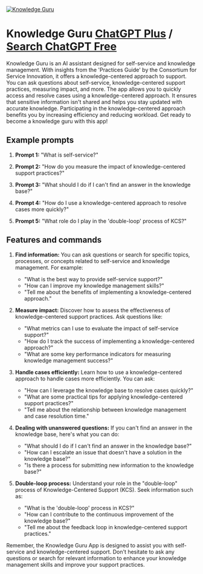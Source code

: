 
[![Knowledge Guru](https://files.oaiusercontent.com/file-hsYNqEi5MoUAVR8F2zhWAYud?se=2123-10-18T00%3A21%3A01Z&sp=r&sv=2021-08-06&sr=b&rscc=max-age%3D31536000%2C%20immutable&rscd=attachment%3B%20filename%3Df8e7bb19-708c-4de5-8c6e-863f6f65c495.png&sig=620ojj5w45owJyeTqKFyT7XSphaNfRhMqSa511uQcUY%3D)](https://chat.openai.com/g/g-3MnLHewny-knowledge-guru)

# Knowledge Guru [ChatGPT Plus](https://chat.openai.com/g/g-3MnLHewny-knowledge-guru) / [Search ChatGPT Free](https://gptcall.net/index.html#/?search=Knowledge%20Guru)

Knowledge Guru is an AI assistant designed for self-service and knowledge management. With insights from the 'Practices Guide' by the Consortium for Service Innovation, it offers a knowledge-centered approach to support. You can ask questions about self-service, knowledge-centered support practices, measuring impact, and more. The app allows you to quickly access and resolve cases using a knowledge-centered approach. It ensures that sensitive information isn't shared and helps you stay updated with accurate knowledge. Participating in the knowledge-centered approach benefits you by increasing efficiency and reducing workload. Get ready to become a knowledge guru with this app!

## Example prompts

1. **Prompt 1:** "What is self-service?"

2. **Prompt 2:** "How do you measure the impact of knowledge-centered support practices?"

3. **Prompt 3:** "What should I do if I can't find an answer in the knowledge base?"

4. **Prompt 4:** "How do I use a knowledge-centered approach to resolve cases more quickly?"

5. **Prompt 5:** "What role do I play in the 'double-loop' process of KCS?"

## Features and commands

1. **Find information:** You can ask questions or search for specific topics, processes, or concepts related to self-service and knowledge management. For example:
    - "What is the best way to provide self-service support?"
    - "How can I improve my knowledge management skills?"
    - "Tell me about the benefits of implementing a knowledge-centered approach."

2. **Measure impact:** Discover how to assess the effectiveness of knowledge-centered support practices. Ask questions like:
    - "What metrics can I use to evaluate the impact of self-service support?"
    - "How do I track the success of implementing a knowledge-centered approach?"
    - "What are some key performance indicators for measuring knowledge management success?"

3. **Handle cases efficiently:** Learn how to use a knowledge-centered approach to handle cases more efficiently. You can ask:
    - "How can I leverage the knowledge base to resolve cases quickly?"
    - "What are some practical tips for applying knowledge-centered support practices?"
    - "Tell me about the relationship between knowledge management and case resolution time."

4. **Dealing with unanswered questions:** If you can't find an answer in the knowledge base, here's what you can do:
    - "What should I do if I can't find an answer in the knowledge base?"
    - "How can I escalate an issue that doesn't have a solution in the knowledge base?"
    - "Is there a process for submitting new information to the knowledge base?"

5. **Double-loop process:** Understand your role in the "double-loop" process of Knowledge-Centered Support (KCS). Seek information such as:
    - "What is the 'double-loop' process in KCS?"
    - "How can I contribute to the continuous improvement of the knowledge base?"
    - "Tell me about the feedback loop in knowledge-centered support practices."

Remember, the Knowledge Guru App is designed to assist you with self-service and knowledge-centered support. Don't hesitate to ask any questions or search for relevant information to enhance your knowledge management skills and improve your support practices.


